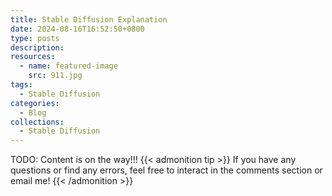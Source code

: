 ```yaml
---
title: Stable Diffusion Explanation
date: 2024-08-16T16:52:50+0800
type: posts
description: 
resources:
  - name: featured-image
    src: 911.jpg
tags:
  - Stable Diffusion
categories:
  - Blog
collections:
  - Stable Diffusion
---
```

TODO: Content is on the way!!!
{{< admonition tip >}}
If you have any questions or find any errors, feel free to interact in the comments section or email me!
{{< /admonition >}}
